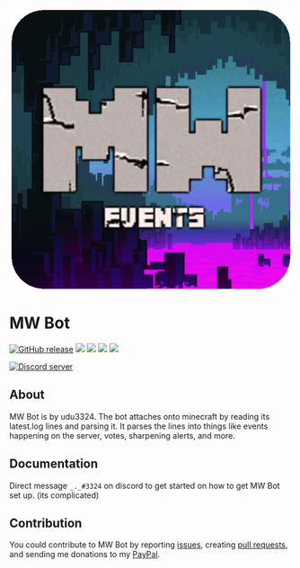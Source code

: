 <p align="center">
  <img width="500px" src="src/main/resources/icon.png">
</p>

# MW Bot

[![GitHub release](https://img.shields.io/github/v/release/udu3324/MW-Bot)](https://github.com/udu3324/MW-Bot/releases/latest)
<img src="https://img.shields.io/github/license/udu3324/MW-Bot">
<img src="https://img.shields.io/github/issues/udu3324/MW-Bot">
<img src="https://img.shields.io/github/forks/udu3324/MW-Bot?style=social">
<img src="https://img.shields.io/github/stars/udu3324/MW-Bot?style=social">

[![Discord server](https://discordapp.com/api/guilds/863975877205032960/widget.png?style=shield)](https://discord.gg/https://discord.gg/WWEvMGUKhY)

## About
MW Bot is by udu3324. The bot attaches onto minecraft by reading its latest.log lines and parsing it. It parses the lines
into things like events happening on the server, votes, sharpening alerts, and more.

## Documentation
Direct message `_._#3324` on discord to get started on how to get MW Bot set up. (its complicated)

## Contribution
You could contribute to MW Bot by reporting 
[issues](https://github.com/udu3324/clickerBoard/issues/new/choose), creating
[pull requests](https://github.com/udu3324/MW-Bot/compare), and sending me donations to my 
[PayPal](https://www.paypal.com/cgi-bin/webscr?cmd=_donations&business=6R3DMFCTT9KA2&item_name=Donations%20will%20be%20appreciated%20and%20will%20help%20me%20:%29&currency_code=USD&source=url).
